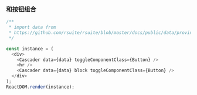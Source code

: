 ### 和按钮组合

<!--start-code-->

```js
/**
 * import data from
 * https://github.com/rsuite/rsuite/blob/master/docs/public/data/province-simplified.json
 */

const instance = (
  <div>
    <Cascader data={data} toggleComponentClass={Button} />
    <hr />
    <Cascader data={data} block toggleComponentClass={Button} />
  </div>
);
ReactDOM.render(instance);
```

<!--end-code-->
